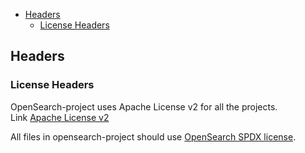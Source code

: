 <!-- TOC -->
- [Headers](#headers)
  - [License Headers](#license-headers)
<!-- TOC -->
## Headers

### License Headers
OpenSearch-project uses Apache License v2 for all the projects.  
Link [Apache License v2](LICENSE)

All files in opensearch-project should use [OpenSearch SPDX license](https://github.com/opensearch-project/.github/blob/main/CONTRIBUTING.md#license-headers). 